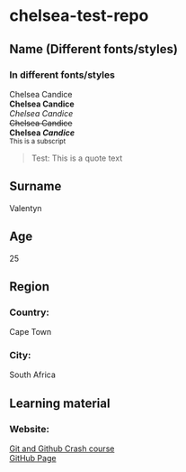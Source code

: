 # chelsea-test-repo
## Name (Different fonts/styles)
### In different fonts/styles
Chelsea Candice <br>
**Chelsea Candice** <br>
_Chelsea Candice_ <br>
~~Chelsea Candice~~ <br>
**Chelsea _Candice_** <br>
<sub>This is a subscript</sub> <br>
> Test: This is a quote text <br>

## Surname
Valentyn

## Age
25

## Region
### Country:
Cape Town
### City:
South Africa

## Learning material
### Website:
[Git and Github Crash course](https://www.youtube.com/watch?v=RGOj5yH7evk) <br>
[GitHub Page](https://docs.github.com/en/get-started/writing-on-github/getting-started-with-writing-and-formatting-on-github/basic-writing-and-formatting-syntax#headings)
